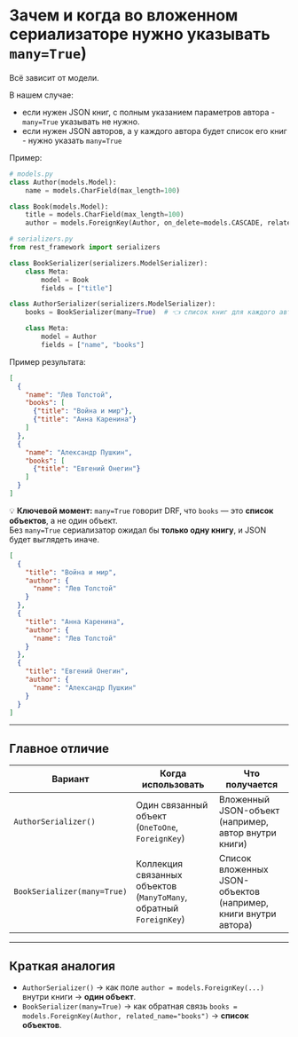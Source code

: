 # Зачем и когда во вложенном сериализаторе нужно указывать `many=True`) 

Всё зависит от модели.

В нашем случае:
- если нужен JSON книг, с полным указанием параметров автора - `many=True` указывать не нужно.
- если нужен JSON авторов, а у каждого автора будет список его книг - нужно указать  `many=True`

Пример:

```python
# models.py
class Author(models.Model):
    name = models.CharField(max_length=100)

class Book(models.Model):
    title = models.CharField(max_length=100)
    author = models.ForeignKey(Author, on_delete=models.CASCADE, related_name="books")
```

```python
# serializers.py
from rest_framework import serializers

class BookSerializer(serializers.ModelSerializer):
    class Meta:
        model = Book
        fields = ["title"]

class AuthorSerializer(serializers.ModelSerializer):
    books = BookSerializer(many=True)  # 👈 список книг для каждого автора

    class Meta:
        model = Author
        fields = ["name", "books"]
```

Пример результата:

```json
[
  {
    "name": "Лев Толстой",
    "books": [
      {"title": "Война и мир"},
      {"title": "Анна Каренина"}
    ]
  },
  {
    "name": "Александр Пушкин",
    "books": [
      {"title": "Евгений Онегин"}
    ]
  }
]
```

💡 **Ключевой момент:** `many=True` говорит DRF, что `books` — это **список объектов**, а не один объект.  
Без `many=True` сериализатор ожидал бы **только одну книгу**, и JSON будет выглядеть иначе.

```json
[
  {
    "title": "Война и мир",
    "author": {
      "name": "Лев Толстой"
    }
  },
  {
    "title": "Анна Каренина",
    "author": {
      "name": "Лев Толстой"
    }
  },
  {
    "title": "Евгений Онегин",
    "author": {
      "name": "Александр Пушкин"
    }
  }
]

```

---

## Главное отличие

| Вариант                     | Когда использовать                                                 | Что получается                                                 |
| --------------------------- | ------------------------------------------------------------------ | -------------------------------------------------------------- |
| `AuthorSerializer()`        | Один связанный объект (`OneToOne`, `ForeignKey`)                   | Вложенный JSON-объект (например, автор внутри книги)           |
| `BookSerializer(many=True)` | Коллекция связанных объектов (`ManyToMany`, обратный `ForeignKey`) | Список вложенных JSON-объектов (например, книги внутри автора) |

---

## Краткая аналогия

* `AuthorSerializer()` → как поле `author = models.ForeignKey(...)` внутри книги → **один объект**.
* `BookSerializer(many=True)` → как обратная связь `books = models.ForeignKey(Author, related_name="books")` → **список объектов**.
